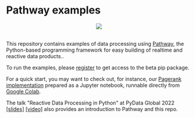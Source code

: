 # Pathway examples

<div align="center">
  <img src="https://pathway.com/logo-light.svg" /><br /><br />
</div>

This repository contains examples of data processing using [Pathway](https://pathway.com/developers/documentation/introduction/welcome), the Python-based programming framework for easy building of realtime and reactive data products.. 

To run the examples, please [register](https://pathway.com/developers/documentation/introduction/installation-and-first-steps) to get access to the beta pip package.

For a quick start, you may want to check out, for instance, our [Pagerank implementation](tutorials/pagerank.ipynb) prepared as a Jupyter notebook, runnable directly from [Google Colab](https://colab.research.google.com/github/pathwaycom/pathway-examples/blob/main/tutorials/pagerank_colab.ipynb).

The talk "Reactive Data Processing in Python" at PyData Global 2022 [[slides]](/Pathway%20-%20PyData%20Global%202022.pdf) [[video]](https://vimeo.com/pathwaycom/pydata2022) also provides an introduction to Pathway and this repo.
